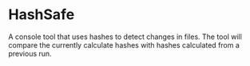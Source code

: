 HashSafe
========

A console tool that uses hashes to detect changes in files. The tool will compare the currently calculate hashes with hashes calculated from a previous run. 
